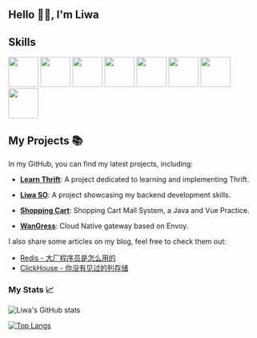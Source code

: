 
  
## Hello 🙋‍♀️, I'm Liwa

## Skills
<a><img src="https://cdn.jsdelivr.net/gh/devicons/devicon@latest/icons/rust/rust-original.svg" width=60 /></a>
<a><img src="https://cdn.jsdelivr.net/gh/devicons/devicon/icons/cplusplus/cplusplus-original.svg" width=60/></a>
<a><img src="https://cdn.jsdelivr.net/gh/devicons/devicon/icons/linux/linux-original.svg" width=60/></a>
<a><img src="https://cdn.jsdelivr.net/gh/devicons/devicon/icons/vim/vim-plain.svg" width=60/></a>
<a><img src="https://cdn.jsdelivr.net/gh/devicons/devicon/icons/kubernetes/kubernetes-original.svg" width=60></a>
<a><img src="https://cdn.jsdelivr.net/gh/devicons/devicon/icons/go/go-original.svg" width=60></a>
<a><img src="https://cdn.jsdelivr.net/gh/devicons/devicon/icons/java/java-original.svg" width=60></a>
<a><img src="https://cdn.jsdelivr.net/gh/devicons/devicon/icons/spring/spring-original.svg" width=60></a>

## My Projects 📚

In my GitHub, you can find my latest projects, including:

- **[Learn Thrift](https://github.com/liwagu/learn-thrift)**: A project dedicated to learning and implementing Thrift.

- **[Liwa SO](https://github.com/liwagu/liwa-so)**: A project showcasing my backend development skills.

- **[Shopping Cart](https://github.com/liwagu/ShoppingCart)**: Shopping Cart Mall System, a Java and Vue Practice.

- **[WanGress](https://github.com/liwagu/wangress)**: Cloud Native gateway based on Envoy.

I also share some articles on my blog, feel free to check them out:

- [Redis - 大厂程序员是怎么用的](https://juejin.cn/post/7200376545243807802)
- [ClickHouse - 你没有见过的列存储](https://juejin.cn/post/7200689071260680249)


### My Stats 📈


![Liwa's GitHub stats](https://github-readme-stats.vercel.app/api?username=liwagu&show_icons=true&theme=radical)

[![Top Langs](https://github-readme-stats.vercel.app/api/top-langs/?username=liwagu&layout=compact)](https://github.com/liwagu/github-readme-stats)

